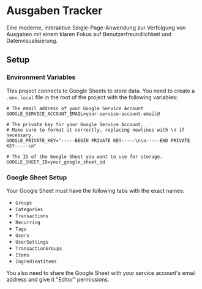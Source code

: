 # Ausgaben Tracker

Eine moderne, interaktive Single-Page-Anwendung zur Verfolgung von Ausgaben mit einem klaren Fokus auf Benutzerfreundlichkeit und Datenvisualisierung.

## Setup

### Environment Variables

This project connects to Google Sheets to store data. You need to create a `.env.local` file in the root of the project with the following variables:

```
# The email address of your Google Service Account
GOOGLE_SERVICE_ACCOUNT_EMAIL=your-service-account-email@

# The private key for your Google Service Account.
# Make sure to format it correctly, replacing newlines with \n if necessary.
GOOGLE_PRIVATE_KEY="-----BEGIN PRIVATE KEY-----\n\n-----END PRIVATE KEY-----\n"

# The ID of the Google Sheet you want to use for storage.
GOOGLE_SHEET_ID=your_google_sheet_id
```

### Google Sheet Setup

Your Google Sheet must have the following tabs with the exact names:
- `Groups`
- `Categories`
- `Transactions`
- `Recurring`
- `Tags`
- `Users`
- `UserSettings`
- `TransactionGroups`
- `Items`
- `IngredientItems`

You also need to share the Google Sheet with your service account's email address and give it "Editor" permissions.
